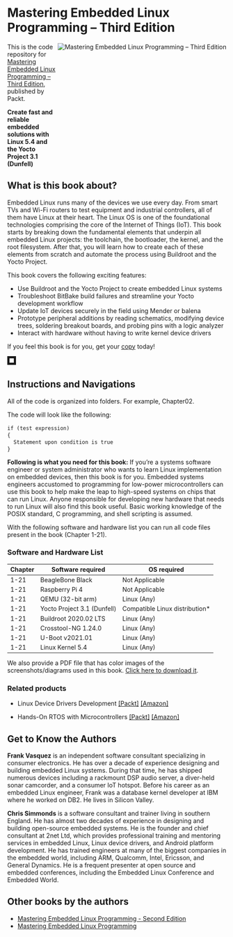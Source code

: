 # Mastering Embedded Linux Programming – Third Edition

<a href="https://www.packtpub.com/product/mastering-embedded-linux-programming-third-edition/9781789530384?utm_source=github&utm_medium=repository&utm_campaign=9781789530384"><img src="https://static.packt-cdn.com/products/9781789530384/cover/smaller" alt="Mastering Embedded Linux Programming – Third Edition" height="256px" align="right"></a>

This is the code repository for [Mastering Embedded Linux Programming – Third Edition](https://www.packtpub.com/product/mastering-embedded-linux-programming-third-edition/9781789530384?utm_source=github&utm_medium=repository&utm_campaign=9781789530384), published by Packt.

**Create fast and reliable embedded solutions with Linux 5.4 and the Yocto Project 3.1 (Dunfell)**

## What is this book about?
Embedded Linux runs many of the devices we use every day. From smart TVs and Wi-Fi routers to test equipment and industrial controllers, all of them have Linux at their heart. The Linux OS is one of the foundational technologies comprising the core of the Internet of Things (IoT). This book starts by breaking down the fundamental elements that underpin all embedded Linux projects: the toolchain, the bootloader, the kernel, and the root filesystem. After that, you will learn how to create each of these elements from scratch and automate the process using Buildroot and the Yocto Project.

This book covers the following exciting features: 
* Use Buildroot and the Yocto Project to create embedded Linux systems
* Troubleshoot BitBake build failures and streamline your Yocto development workflow
* Update IoT devices securely in the field using Mender or balena
* Prototype peripheral additions by reading schematics, modifying device trees, soldering breakout boards, and probing pins with a logic analyzer
* Interact with hardware without having to write kernel device drivers

If you feel this book is for you, get your [copy](https://www.amazon.com/dp/1789530385) today!

<a href="https://www.packtpub.com/?utm_source=github&utm_medium=banner&utm_campaign=GitHubBanner"><img src="https://raw.githubusercontent.com/PacktPublishing/GitHub/master/GitHub.png" alt="https://www.packtpub.com/" border="5" /></a>

## Instructions and Navigations
All of the code is organized into folders. For example, Chapter02.

The code will look like the following:
```
if (test expression)
{
  Statement upon condition is true
}
```

**Following is what you need for this book:**
If you’re a systems software engineer or system administrator who wants to learn Linux implementation on embedded devices, then this book is for you. Embedded systems engineers accustomed to programming for low-power microcontrollers can use this book to help make the leap to high-speed systems on chips that can run Linux. Anyone responsible for developing new hardware that needs to run Linux will also find this book useful. Basic working knowledge of the POSIX standard, C programming, and shell scripting is assumed.

With the following software and hardware list you can run all code files present in the book (Chapter 1-21).

### Software and Hardware List

| Chapter  | Software required                   | OS required                        |
| -------- | ------------------------------------| -----------------------------------|
| 1-21     | BeagleBone Black                    | Not Applicable |
| 1-21     | Raspberry Pi 4                      | Not Applicable |
| 1-21     | QEMU (32-bit arm)                   | Linux (Any) |
| 1-21     | Yocto Project 3.1 (Dunfell)         | Compatible Linux distribution* |
| 1-21     | Buildroot 2020.02 LTS               | Linux (Any) |
| 1-21     | Crosstool-NG 1.24.0                 | Linux (Any) |
| 1-21     | U-Boot v2021.01                     | Linux (Any) |
| 1-21     | Linux Kernel 5.4                    |Linux (Any) |

We also provide a PDF file that has color images of the screenshots/diagrams used in this book. [Click here to download it](http://www.packtpub.com/sites/default/files/downloads/9781789530384_ColorImages.pdf).

### Related products <Other books you may enjoy>
* Linux Device Drivers Development  [[Packt]](https://www.packtpub.com/product/linux-device-drivers-development/9781785280009?utm_source=github&utm_medium=repository&utm_campaign=9781785280009) [[Amazon]](https://www.amazon.com/dp/1785280007)

* Hands-On RTOS with Microcontrollers [[Packt]](https://www.packtpub.com/product/hands-on-rtos-with-microcontrollers/9781838826734?utm_source=github&utm_medium=repository&utm_campaign=9781838826734) [[Amazon]](https://www.amazon.com/dp/1838826734)

## Get to Know the Authors
**Frank Vasquez** is an independent software consultant specializing in consumer electronics. He has over a decade of experience designing and building embedded Linux systems. During that time, he has shipped numerous devices including a rackmount DSP audio server, a diver-held sonar camcorder, and a consumer IoT hotspot. Before his career as an embedded Linux engineer, Frank was a database kernel developer at IBM where he worked on DB2. He lives in Silicon Valley.

**Chris Simmonds** is a software consultant and trainer living in southern England. He has almost two decades of experience in designing and building open-source embedded systems. He is the founder and chief consultant at 2net Ltd, which provides professional training and mentoring services in embedded Linux, Linux device drivers, and Android platform development. He has trained engineers at many of the biggest companies in the embedded world, including ARM, Qualcomm, Intel, Ericsson, and General Dynamics. He is a frequent presenter at open source and embedded conferences, including the Embedded Linux Conference and Embedded World.


## Other books by the authors
* [Mastering Embedded Linux Programming - Second Edition](https://www.packtpub.com/product/mastering-embedded-linux-programming-second-edition/9781787283282?utm_source=github&utm_medium=repository&utm_campaign=9781787283282)
* [Mastering Embedded Linux Programming](https://www.packtpub.com/product/mastering-embedded-linux-programming/9781784392536?utm_source=github&utm_medium=repository&utm_campaign=9781784392536)
